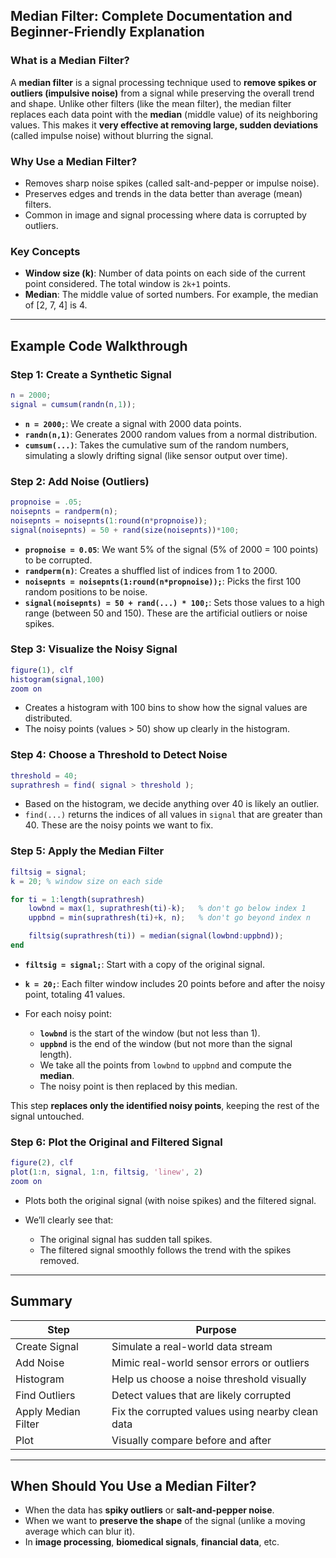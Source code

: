 ## **Median Filter: Complete Documentation and Beginner-Friendly Explanation**

### **What is a Median Filter?**

A **median filter** is a signal processing technique used to **remove spikes or outliers (impulsive noise)** from a signal while preserving the overall trend and shape. Unlike other filters (like the mean filter), the median filter replaces each data point with the **median** (middle value) of its neighboring values. This makes it **very effective at removing large, sudden deviations** (called impulse noise) without blurring the signal.

### **Why Use a Median Filter?**

* Removes sharp noise spikes (called salt-and-pepper or impulse noise).
* Preserves edges and trends in the data better than average (mean) filters.
* Common in image and signal processing where data is corrupted by outliers.

### **Key Concepts**

* **Window size (k)**: Number of data points on each side of the current point considered. The total window is `2k+1` points.
* **Median**: The middle value of sorted numbers. For example, the median of \[2, 7, 4] is 4.

---

## **Example Code Walkthrough**

### **Step 1: Create a Synthetic Signal**

```matlab
n = 2000;
signal = cumsum(randn(n,1));
```

* **`n = 2000;`**: We create a signal with 2000 data points.
* **`randn(n,1)`**: Generates 2000 random values from a normal distribution.
* **`cumsum(...)`**: Takes the cumulative sum of the random numbers, simulating a slowly drifting signal (like sensor output over time).

### **Step 2: Add Noise (Outliers)**

```matlab
propnoise = .05;
noisepnts = randperm(n);
noisepnts = noisepnts(1:round(n*propnoise));
signal(noisepnts) = 50 + rand(size(noisepnts))*100;
```

* **`propnoise = 0.05`**: We want 5% of the signal (5% of 2000 = 100 points) to be corrupted.
* **`randperm(n)`**: Creates a shuffled list of indices from 1 to 2000.
* **`noisepnts = noisepnts(1:round(n*propnoise));`**: Picks the first 100 random positions to be noise.
* **`signal(noisepnts) = 50 + rand(...) * 100;`**: Sets those values to a high range (between 50 and 150). These are the artificial outliers or noise spikes.

### **Step 3: Visualize the Noisy Signal**

```matlab
figure(1), clf
histogram(signal,100)
zoom on
```

* Creates a histogram with 100 bins to show how the signal values are distributed.
* The noisy points (values > 50) show up clearly in the histogram.

### **Step 4: Choose a Threshold to Detect Noise**

```matlab
threshold = 40;
suprathresh = find( signal > threshold );
```

* Based on the histogram, we decide anything over 40 is likely an outlier.
* `find(...)` returns the indices of all values in `signal` that are greater than 40. These are the noisy points we want to fix.

### **Step 5: Apply the Median Filter**

```matlab
filtsig = signal;
k = 20; % window size on each side

for ti = 1:length(suprathresh)
    lowbnd = max(1, suprathresh(ti)-k);   % don't go below index 1
    uppbnd = min(suprathresh(ti)+k, n);   % don't go beyond index n

    filtsig(suprathresh(ti)) = median(signal(lowbnd:uppbnd));
end
```

* **`filtsig = signal;`**: Start with a copy of the original signal.
* **`k = 20;`**: Each filter window includes 20 points before and after the noisy point, totaling 41 values.
* For each noisy point:

  * **`lowbnd`** is the start of the window (but not less than 1).
  * **`uppbnd`** is the end of the window (but not more than the signal length).
  * We take all the points from `lowbnd` to `uppbnd` and compute the **median**.
  * The noisy point is then replaced by this median.

This step **replaces only the identified noisy points**, keeping the rest of the signal untouched.

### **Step 6: Plot the Original and Filtered Signal**

```matlab
figure(2), clf
plot(1:n, signal, 1:n, filtsig, 'linew', 2)
zoom on
```

* Plots both the original signal (with noise spikes) and the filtered signal.
* We’ll clearly see that:

  * The original signal has sudden tall spikes.
  * The filtered signal smoothly follows the trend with the spikes removed.

---

## **Summary**

| Step                | Purpose                                          |
| ------------------- | ------------------------------------------------ |
| Create Signal       | Simulate a real-world data stream                |
| Add Noise           | Mimic real-world sensor errors or outliers       |
| Histogram           | Help us choose a noise threshold visually        |
| Find Outliers       | Detect values that are likely corrupted          |
| Apply Median Filter | Fix the corrupted values using nearby clean data |
| Plot                | Visually compare before and after                |

---

## **When Should You Use a Median Filter?**

* When the data has **spiky outliers** or **salt-and-pepper noise**.
* When we want to **preserve the shape** of the signal (unlike a moving average which can blur it).
* In **image processing**, **biomedical signals**, **financial data**, etc.

